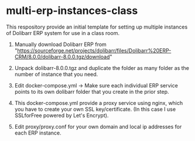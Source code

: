# multi-erp-instances-class
This respository provide an initial template for setting up multiple instances of Dolibarr ERP system for use in a class room.

1) Manually download Dolibarr ERP from "https://sourceforge.net/projects/dolibarr/files/Dolibarr%20ERP-CRM/8.0.0/dolibarr-8.0.0.tgz/download"

2) Unpack dolibarr-8.0.0.tgz and duplicate the folder as many folder as the number of instance that you need.

3) Edit docker-compose.yml -> Make sure each individual ERP service points to its own dolibarr folder that you create in the prior step.

4) This docker-compose.yml provide a proxy service using nginx, which you have to create your own SSL key/certificate. (In this case I use SSLforFree powered by Let's Encrypt).

5) Edit proxy/proxy.conf for your own domain and local ip addresses for each ERP instance.

